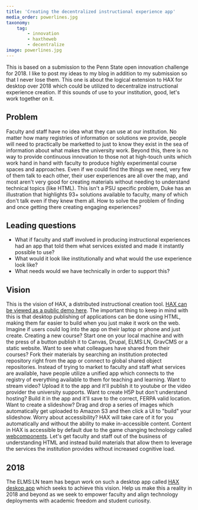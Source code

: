 ```yaml
---
title: 'Creating the decentralized instructional experience app'
media_order: powerlines.jpg
taxonomy:
    tag:
        - innovation
        - haxtheweb
        - decentralize
image: powerlines.jpg
---
```


This is based on a submission to the Penn State open innovation challenge for 2018. I like to post my ideas to my blog in addition to my submission so that I never lose them. This one is about the logical extension to HAX for desktop over 2018 which could be utilized to decentralize instructional experience creation. If this sounds of use to your institution, good, let's work together on it.
## Problem
Faculty and staff have no idea what they can use at our institution. No matter how many registries of information or solutions we provide, people will need to practically be marketted to just to know they exist in the sea of information about what makes the university work. Beyond this, there is no way to provide continuous innovation to those not at high-touch units which work hand in hand with faculty to produce highly experimental course spaces and approaches. Even if we could find the things we need, very few of them talk to each other, their user experiences are all over the map, and most aren't very good for creating materials without needing to understand technical topics (like HTML). This isn't a PSU specific problem, Duke has an illustration that highlights 93+ solutions available to faculty, many of which don't talk even if they knew them all.
How to solve the problem of finding and once getting there creating engaging experiences?
## Leading questions
- What if faculty and staff involved in producing instructional experiences had an app that told them what services existed and made it instantly possible to use?
- What would it look like institutionally and what would the use experience look like?
- What needs would we have technically in order to support this?
## Vision
This is the vision of HAX, a distributed instructional creation tool. [HAX can be viewed as a public demo here](http://haxtheweb.org/). The important thing to keep in mind with this is that desktop publishing of applications can be done using HTML, making them far easier to build when you just make it work on the web. Imagine if users could log into the app on their laptop or phone and just create. Creating a new course? Start one on your local machine and with the press of a button publish it to Canvas, Drupal, ELMS:LN, GravCMS or a static website. Want to see what colleagues have shared from their courses? Fork their materials by searching an institution protected repository right from the app or connect to global shared object repositories. Instead of trying to market to faculty and staff what services are available, have people utilize a unified app which connects to the registry of everything available to them for teaching and learning.
Want to stream video? Upload it to the app and it'll publish it to youtube or the video provider the university supports. Want to create H5P but don't understand hosting? Build it in the app and it'll save to the correct, FERPA valid location. Want to create a slideshow? Drag and drop a series of images which automatically get uploaded to Amazon S3 and then click a UI to "build" your slideshow. Worry about accessibility? HAX will take care of it for you automatically and without the ability to make in-accessible content. Content in HAX is accessible by default due to the game changing technology called [webcomponents](https://www.webcomponents.org/).
Let's get faculty and staff out of the business of understanding HTML and instead build materials that allow them to leverage the services the institution provides without increased cognitive load.
## 2018
The ELMS:LN team has begun work on such a desktop app called [HAX deskop app](https://github.com/LRNWebComponents/hax-desktop-app) which seeks to achieve this vision. Help us make this a reality in 2018 and beyond as we seek to empower faculty and align technology deployments with academic freedom and student curiosity.